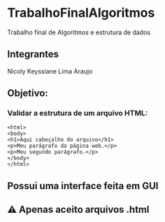 # TrabalhoFinalAlgoritmos
Trabalho final de Algoritmos e estrutura de dados

## Integrantes
Nicoly Keyssiane Lima Araujo

## Objetivo:
### Validar a estrutura de um arquivo HTML:

```
<html>
<body>
<h1>Aqui cabeçalho do arquivo</h1>
<p>Meu parágrafo da página web.</p>
<p>Meu segundo parágrafo.</p>
</body>
</html>
```

## Possui uma interface feita em GUI

## ⚠️ Apenas aceito arquivos .html
